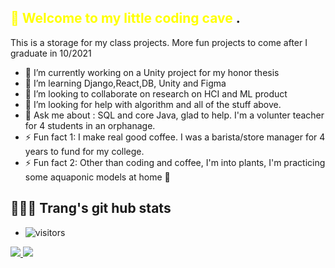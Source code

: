 <span style="color:yellow">👋 Welcome to my little coding cave </span>.
--------------------------------------------------- 
  This is a storage for my class projects. More fun projects to come after I graduate in 10/2021
  - 🔭 I’m currently working on a Unity project for my honor thesis
  - 💬 I’m learning Django,React,DB, Unity and Figma
  - 👯 I’m looking to collaborate on research on HCI and ML product
  - 🤔 I’m looking for help with algorithm and all of the stuff above. 
  - 🌱 Ask me about : SQL and core Java, glad to help. I'm a volunter teacher for 4 students in an orphanage.
  - ⚡ Fun fact 1: I make real good coffee. I was a barista/store manager for 4 years to fund for my college.
  - ⚡ Fun fact 2: Other than coding and coffee, I'm into plants, I'm practicing some aquaponic models at home 🌱 


  👩🏻‍💻 Trang's git hub stats
  ---------------------------------------------------

  - ![visitors](https://visitor-badge.glitch.me/badge?page_id=${vuthuytrang93}.${your.repo.id})
<a href="https://github.com/vuthuytrang93/github-readme-stats">
  <img align="center-left" src="https://github-readme-stats.vercel.app/api?username=vuthuytrang93&show_icons=true&theme=dark&hide_border=true&&count_private=true&include_all=true" />
</a>
<a href="https://github.com/vuthuytrang93/convoychat">
  <img align="center-right" src="https://github-readme-stats.vercel.app/api/top-langs/?username=vuthuytrang93&theme=dark&hide_border=true)](https://github.com/vuthuytrang93/github-readme-stats" />
</a>
